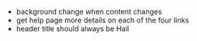 - background change when content changes
- get help page more details on each of the four links
- header title should always be Hail
